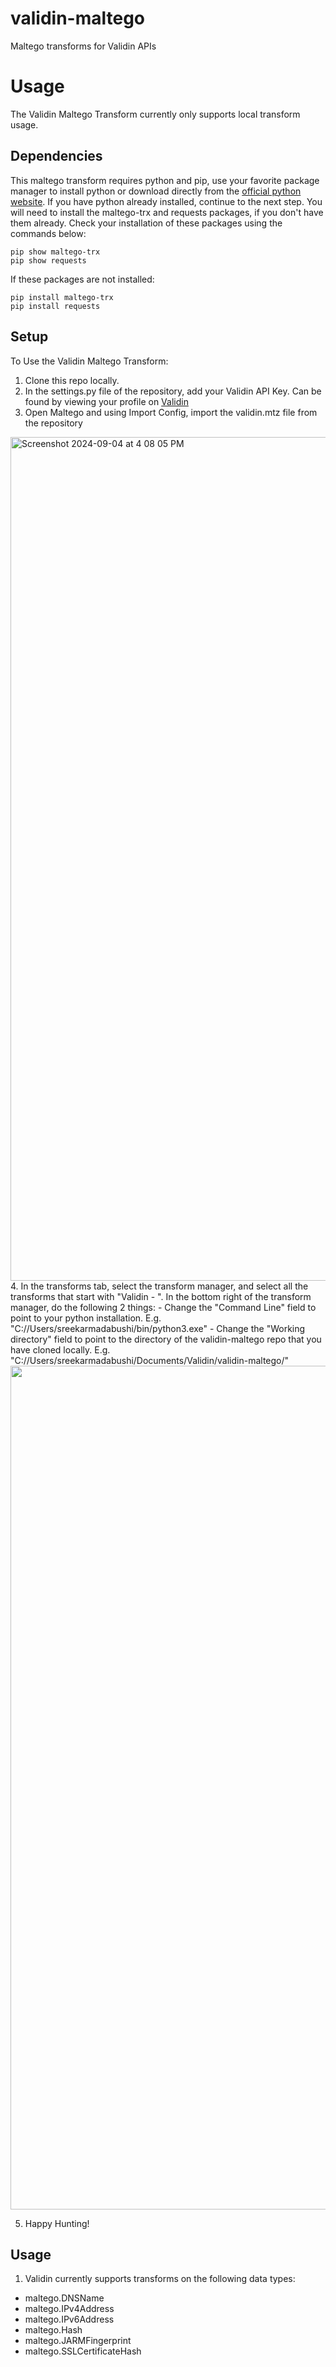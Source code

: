 # validin-maltego
Maltego transforms for Validin APIs

# Usage
The Validin Maltego Transform currently only supports local transform usage.

## Dependencies
This maltego transform requires python and pip, use your favorite package manager to install python or download directly from the [official python website](https://www.python.org/downloads/). If you have python already installed, continue to the next step. 
You will need to install the maltego-trx and requests packages, if you don't have them already.
Check your installation of these packages using the commands below:
```
pip show maltego-trx
pip show requests
```

If these packages are not installed:
```
pip install maltego-trx
pip install requests
```

## Setup
To Use the Validin Maltego Transform:
1. Clone this repo locally.
2. In the settings.py file of the repository, add your Validin API Key. Can be found by viewing your profile on [Validin](app.validin.com/profile)
3. Open Maltego and using Import Config, import the validin.mtz file from the repository
<img width="1350" alt="Screenshot 2024-09-04 at 4 08 05 PM" src="https://github.com/user-attachments/assets/e1181a2c-c220-4f91-9a50-ba539bc4077d">
4. In the transforms tab, select the transform manager, and select all the transforms that start with "Validin - ". In the bottom right of the transform manager, do the following 2 things:
- Change the "Command Line" field to point to your python installation. E.g. "C://Users/sreekarmadabushi/bin/python3.exe"
- Change the "Working directory" field to point to the directory of the validin-maltego repo that you have cloned locally. E.g. "C://Users/sreekarmadabushi/Documents/Validin/validin-maltego/"
<img width="1350" src="https://github.com/user-attachments/assets/ff03a320-3ac3-4ac3-9f50-462444f4b5fe">

5. Happy Hunting!

## Usage
1. Validin currently supports transforms on the following data types:
 - maltego.DNSName
 - maltego.IPv4Address
 - maltego.IPv6Address
 - maltego.Hash
 - maltego.JARMFingerprint
 - maltego.SSLCertificateHash
